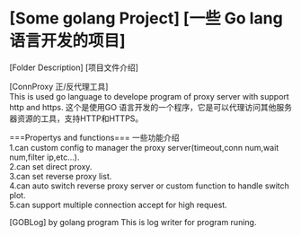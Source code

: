 # [Some golang Project]  [一些 Go lang 语言开发的项目]  

[Folder Description]  [项目文件介绍]  

[ConnProxy 正/反代理工具]  
This is used go language to develope program of proxy server with support http and https. 
这个是使用GO 语言开发的一个程序，它是可以代理访问其他服务器资源的工具，支持HTTP和HTTPS。  

===Propertys and functions===   一些功能介绍  
1.can custom config to manager the proxy server(timeout,conn num,wait num,filter ip,etc...).  
2.can set direct proxy.  
3.can set reverse proxy list.  
4.can auto switch reverse proxy server or custom function to handle switch plot.  
5.can support multiple connection accept for high request.


[GOBLog]  by golang program
This is log writer for program runing.
